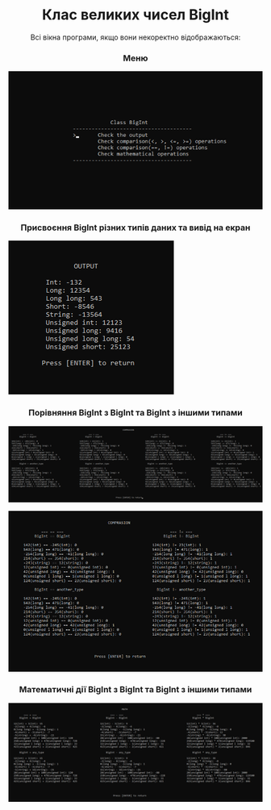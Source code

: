 <h1 align="center"> Клас великих чисел BigInt </h1>

<p align="center">Всі вікна програми, якщо вони некоректно відображаються: </p>
<h3 align="center">Меню</h3>

![menu](/1.png)

<h3 align="center">Присвоєння BigInt різних типів даних та вивід на екран</h3>

![1](/2.png)

<h3 align="center">Порівняння BigInt з BigInt та BigInt з іншими типами</h3>

![2](/3.png)

![3](/4.png)

<h3 align="center">Математичні дії BigInt з BigInt та BigInt з іншими типами</h3>

![4](/5.png)
